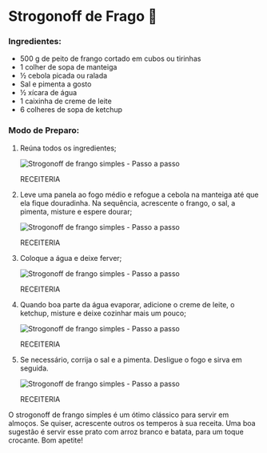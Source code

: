 # Strogonoff de Frago :chicken:

### Ingredientes:

* 500 g de peito de frango cortado em cubos ou tirinhas
* 1 colher de sopa de manteiga
* ½ cebola picada ou ralada
* Sal e pimenta a gosto
* ½ xícara de água
* 1 caixinha de creme de leite
* 6 colheres de sopa de ketchup

### Modo de Preparo:

1. Reúna todos os ingredientes;  
   
   ![Strogonoff de frango simples - Passo a passo](https://www.receiteria.com.br/wp-content/uploads/strogonoff-de-frango-simples-01-730x546.jpg)
   
   RECEITERIA

2. Leve uma panela ao fogo médio e refogue a cebola na manteiga até que ela fique douradinha. Na sequência, acrescente o frango, o sal, a pimenta, misture e espere dourar;  
   
   ![Strogonoff de frango simples - Passo a passo](https://www.receiteria.com.br/wp-content/uploads/strogonoff-de-frango-simples-02-730x546.jpg)
   
   RECEITERIA

3. Coloque a água e deixe ferver;  
   
   ![Strogonoff de frango simples - Passo a passo](https://www.receiteria.com.br/wp-content/uploads/strogonoff-de-frango-simples-03-730x546.jpg)
   
   RECEITERIA

4. Quando boa parte da água evaporar, adicione o creme de leite, o ketchup, misture e deixe cozinhar mais um pouco;  
   
   ![Strogonoff de frango simples - Passo a passo](https://www.receiteria.com.br/wp-content/uploads/strogonoff-de-frango-simples-04-730x546.jpg)
   
   RECEITERIA

5. Se necessário, corrija o sal e a pimenta. Desligue o fogo e sirva em seguida.  
   
   ![Strogonoff de frango simples - Passo a passo](https://www.receiteria.com.br/wp-content/uploads/strogonoff-de-frango-simples-05-730x546.jpg)
   
   RECEITERIA

O strogonoff de frango simples é um ótimo clássico para servir em almoços. Se quiser, acrescente outros os temperos à sua receita. Uma boa sugestão é servir esse prato com arroz branco e batata, para um toque crocante. Bom apetite!
